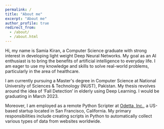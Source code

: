 ```yaml
---
permalink: /
title: "About me"
excerpt: "About me"
author_profile: true
redirect_from: 
  - /about/
  - /about.html
---
```


Hi, my name is Samia Kiran, a Computer Science graduate with strong interest in developing light weight Deep Neural Networks. My goal as an AI enthusiast is to bring the benefits of artificial intelligence to everyday life. I am eager to use my knowledge and skills to solve real-world problems, particularly in the area of healthcare.

I am currently pursuing a Master's degree in Computer Science at National University of Sciences & Technology (NUST), Pakistan. My thesis revolves around the idea of  ‘Fall Detection’ in elderly using Deep Learning. I would be graduating in March 2023. 

Moreover, I am employed as a remote Python Scripter at [Odetta, Inc.](https://odetta.ai/), a US-based startup located in San Francisco, California. My primary responsibilities include creating scripts in Python to automatically collect various types of data from websites worldwide.
